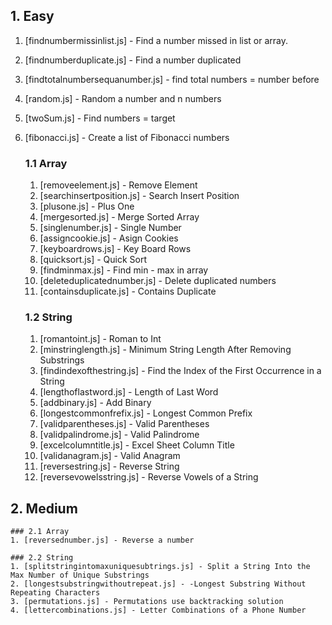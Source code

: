 
## 1. Easy
1. [findnumbermissinlist.js] - Find a number missed in list or array.
2. [findnumberduplicate.js] - Find a number duplicated
3. [findtotalnumbersequanumber.js] - find total numbers = number before
4. [random.js] - Random a number and n numbers
5. [twoSum.js] - Find numbers = target
6. [fibonacci.js] - Create a list of Fibonacci numbers

    ### 1.1 Array
    1. [removeelement.js] - Remove Element
    2. [searchinsertposition.js] - Search Insert Position
    3. [plusone.js] - Plus One
    4. [mergesorted.js] - Merge Sorted Array
    5. [singlenumber.js] - Single Number
    6. [assigncookie.js] - Asign Cookies
    7. [keyboardrows.js] - Key Board Rows
    8. [quicksort.js] - Quick Sort
    9. [findminmax.js] - Find min - max in array
    10. [deleteduplicatednumber.js] - Delete duplicated numbers
    11. [containsduplicate.js] - Contains Duplicate

    ### 1.2 String
    1. [romantoint.js] - Roman to Int
    2. [minstringlength.js] - Minimum String Length After Removing Substrings
    3. [findindexofthestring.js] - Find the Index of the First Occurrence in a String
    4. [lengthoflastword.js] - Length of Last Word
    5. [addbinary.js] - Add Binary
    6. [longestcommonfrefix.js] - Longest Common Prefix
    7. [validparentheses.js] - Valid Parentheses
    8. [validpalindrome.js] - Valid Palindrome
    9. [excelcolumntitle.js] - Excel Sheet Column Title
    10. [validanagram.js] - Valid Anagram
    11. [reversestring.js] - Reverse String
    12. [reversevowelsstring.js] - Reverse Vowels of a String

## 2. Medium
    ### 2.1 Array
    1. [reversednumber.js] - Reverse a number

    ### 2.2 String
    1. [splitstringintomaxuniquesubtrings.js] - Split a String Into the Max Number of Unique Substrings
    2. [longestsubstringwithoutrepeat.js] - -Longest Substring Without Repeating Characters
    3. [permutations.js] - Permutations use backtracking solution
    4. [lettercombinations.js] - Letter Combinations of a Phone Number